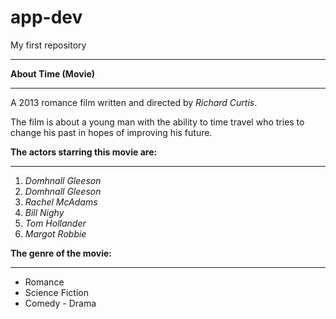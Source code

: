 # app-dev
My first repository

---------------------------

**About Time (Movie)**

---------------------------

A 2013 romance film written and directed by *Richard Curtis*.

The film is about a young man with the ability to time travel who tries to change his past in hopes of improving his future.

**The actors starring this movie are:**

---------------------------

1. *Domhnall Gleeson*
2. *Domhnall Gleeson*
3. *Rachel McAdams*
4. *Bill Nighy*
5. *Tom Hollander*
6. *Margot Robbie*

**The genre of the movie:**

---------------------------

- Romance
- Science Fiction
- Comedy - Drama



